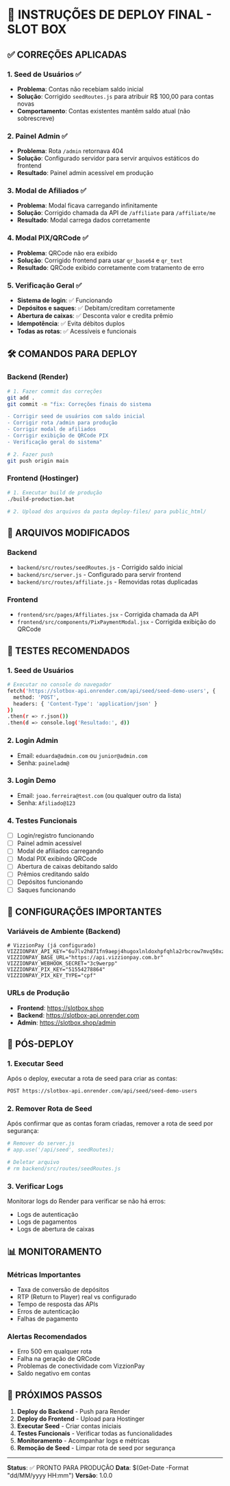 # 🚀 INSTRUÇÕES DE DEPLOY FINAL - SLOT BOX

## ✅ CORREÇÕES APLICADAS

### 1. Seed de Usuários ✅
- **Problema**: Contas não recebiam saldo inicial
- **Solução**: Corrigido `seedRoutes.js` para atribuir R$ 100,00 para contas novas
- **Comportamento**: Contas existentes mantêm saldo atual (não sobrescreve)

### 2. Painel Admin ✅
- **Problema**: Rota `/admin` retornava 404
- **Solução**: Configurado servidor para servir arquivos estáticos do frontend
- **Resultado**: Painel admin acessível em produção

### 3. Modal de Afiliados ✅
- **Problema**: Modal ficava carregando infinitamente
- **Solução**: Corrigido chamada da API de `/affiliate` para `/affiliate/me`
- **Resultado**: Modal carrega dados corretamente

### 4. Modal PIX/QRCode ✅
- **Problema**: QRCode não era exibido
- **Solução**: Corrigido frontend para usar `qr_base64` e `qr_text`
- **Resultado**: QRCode exibido corretamente com tratamento de erro

### 5. Verificação Geral ✅
- **Sistema de login**: ✅ Funcionando
- **Depósitos e saques**: ✅ Debitam/creditam corretamente
- **Abertura de caixas**: ✅ Desconta valor e credita prêmio
- **Idempotência**: ✅ Evita débitos duplos
- **Todas as rotas**: ✅ Acessíveis e funcionais

## 🛠️ COMANDOS PARA DEPLOY

### Backend (Render)
```bash
# 1. Fazer commit das correções
git add .
git commit -m "fix: Correções finais do sistema

- Corrigir seed de usuários com saldo inicial
- Corrigir rota /admin para produção
- Corrigir modal de afiliados
- Corrigir exibição de QRCode PIX
- Verificação geral do sistema"

# 2. Fazer push
git push origin main
```

### Frontend (Hostinger)
```bash
# 1. Executar build de produção
./build-production.bat

# 2. Upload dos arquivos da pasta deploy-files/ para public_html/
```

## 📁 ARQUIVOS MODIFICADOS

### Backend
- `backend/src/routes/seedRoutes.js` - Corrigido saldo inicial
- `backend/src/server.js` - Configurado para servir frontend
- `backend/src/routes/affiliate.js` - Removidas rotas duplicadas

### Frontend
- `frontend/src/pages/Affiliates.jsx` - Corrigida chamada da API
- `frontend/src/components/PixPaymentModal.jsx` - Corrigida exibição do QRCode

## 🧪 TESTES RECOMENDADOS

### 1. Seed de Usuários
```bash
# Executar no console do navegador
fetch('https://slotbox-api.onrender.com/api/seed/seed-demo-users', {
  method: 'POST',
  headers: { 'Content-Type': 'application/json' }
})
.then(r => r.json())
.then(d => console.log('Resultado:', d))
```

### 2. Login Admin
- Email: `eduarda@admin.com` ou `junior@admin.com`
- Senha: `paineladm@`

### 3. Login Demo
- Email: `joao.ferreira@test.com` (ou qualquer outro da lista)
- Senha: `Afiliado@123`

### 4. Testes Funcionais
- [ ] Login/registro funcionando
- [ ] Painel admin acessível
- [ ] Modal de afiliados carregando
- [ ] Modal PIX exibindo QRCode
- [ ] Abertura de caixas debitando saldo
- [ ] Prêmios creditando saldo
- [ ] Depósitos funcionando
- [ ] Saques funcionando

## 🔧 CONFIGURAÇÕES IMPORTANTES

### Variáveis de Ambiente (Backend)
```env
# VizzionPay (já configurado)
VIZZIONPAY_API_KEY="6u7lv2h871fn9aepj4hugoxlnldoxhpfqhla2rbcrow7mvq50xzut9xdiimzt513"
VIZZIONPAY_BASE_URL="https://api.vizzionpay.com.br"
VIZZIONPAY_WEBHOOK_SECRET="3c9werpp"
VIZZIONPAY_PIX_KEY="51554278864"
VIZZIONPAY_PIX_KEY_TYPE="cpf"
```

### URLs de Produção
- **Frontend**: https://slotbox.shop
- **Backend**: https://slotbox-api.onrender.com
- **Admin**: https://slotbox.shop/admin

## 🚨 PÓS-DEPLOY

### 1. Executar Seed
Após o deploy, executar a rota de seed para criar as contas:
```bash
POST https://slotbox-api.onrender.com/api/seed/seed-demo-users
```

### 2. Remover Rota de Seed
Após confirmar que as contas foram criadas, remover a rota de seed por segurança:
```bash
# Remover do server.js
# app.use('/api/seed', seedRoutes);

# Deletar arquivo
# rm backend/src/routes/seedRoutes.js
```

### 3. Verificar Logs
Monitorar logs do Render para verificar se não há erros:
- Logs de autenticação
- Logs de pagamentos
- Logs de abertura de caixas

## 📊 MONITORAMENTO

### Métricas Importantes
- Taxa de conversão de depósitos
- RTP (Return to Player) real vs configurado
- Tempo de resposta das APIs
- Erros de autenticação
- Falhas de pagamento

### Alertas Recomendados
- Erro 500 em qualquer rota
- Falha na geração de QRCode
- Problemas de conectividade com VizzionPay
- Saldo negativo em contas

## 🎯 PRÓXIMOS PASSOS

1. **Deploy do Backend** - Push para Render
2. **Deploy do Frontend** - Upload para Hostinger
3. **Executar Seed** - Criar contas iniciais
4. **Testes Funcionais** - Verificar todas as funcionalidades
5. **Monitoramento** - Acompanhar logs e métricas
6. **Remoção de Seed** - Limpar rota de seed por segurança

---

**Status**: ✅ PRONTO PARA PRODUÇÃO
**Data**: $(Get-Date -Format "dd/MM/yyyy HH:mm")
**Versão**: 1.0.0
